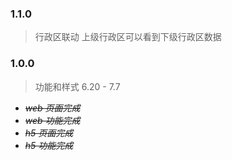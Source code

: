 ### 1.1.0
> 行政区联动 上级行政区可以看到下级行政区数据

### 1.0.0

> 功能和样式 6.20 - 7.7

   - ~~_web 页面完成_~~
   - ~~_web 功能完成_~~
   - ~~_h5 页面完成_~~
   - ~~_h5 功能完成_~~

